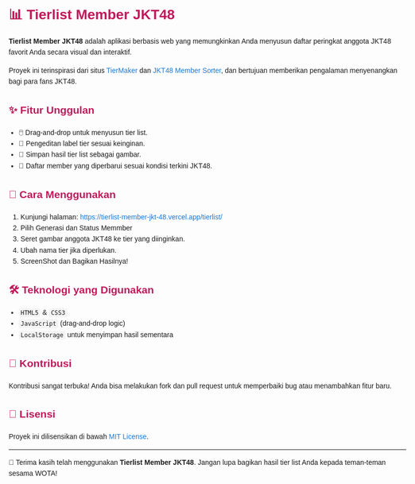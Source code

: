 <!DOCTYPE html>
<html lang="id">
<head>
  <meta charset="UTF-8">
  <meta name="viewport" content="width=device-width, initial-scale=1">
  <title>Tierlist Member JKT48 - README</title>
  <style>
    body {
      font-family: Arial, sans-serif;
      line-height: 1.6;
      max-width: 800px;
      margin: 0 auto;
      padding: 20px;
    }
    h1, h2, h3 {
      color: #c2185b;
    }
    code {
      background: #f4f4f4;
      padding: 2px 4px;
      border-radius: 4px;
    }
    a {
      color: #1976d2;
      text-decoration: none;
    }
    a:hover {
      text-decoration: underline;
    }
    ul {
      padding-left: 20px;
    }
  </style>
</head>
<body>

  <h1>📊 Tierlist Member JKT48</h1>

  <p><strong>Tierlist Member JKT48</strong> adalah aplikasi berbasis web yang memungkinkan Anda menyusun daftar peringkat anggota JKT48 favorit Anda secara visual dan interaktif.</p>

  <p>Proyek ini terinspirasi dari situs <a href="https://tiermaker.com/">TierMaker</a> dan <a href="https://jkt48membersorter.vercel.app/">JKT48 Member Sorter</a>, dan bertujuan memberikan pengalaman menyenangkan bagi para fans JKT48.</p>

  <h2>✨ Fitur Unggulan</h2>
  <ul>
    <li>🖱️ Drag-and-drop untuk menyusun tier list.</li>
    <li>📝 Pengeditan label tier sesuai keinginan.</li>
    <li>💾 Simpan hasil tier list sebagai gambar.</li>
    <li>📅 Daftar member yang diperbarui sesuai kondisi terkini JKT48.</li>
  </ul>

  <h2>🚀 Cara Menggunakan</h2>
  <ol>
    <li>Kunjungi halaman: <a href="https://tierlist-member-jkt-48.vercel.app/tierlist">https://tierlist-member-jkt-48.vercel.app/tierlist/</a></li>
    <li>Pilih Generasi dan Status Memmber</li>
    <li>Seret gambar anggota JKT48 ke tier yang diinginkan.</li>
    <li>Ubah nama tier jika diperlukan.</li>
    <li>ScreenShot dan Bagikan Hasilnya!</li>
  </ol>

  <h2>🛠️ Teknologi yang Digunakan</h2>
  <ul>
    <li><code>HTML5</code> &amp; <code>CSS3</code></li>
    <li><code>JavaScript</code> (drag-and-drop logic)</li>
    <li><code>LocalStorage</code> untuk menyimpan hasil sementara</li>
  </ul>

  <h2>🤝 Kontribusi</h2>
  <p>Kontribusi sangat terbuka! Anda bisa melakukan fork dan pull request untuk memperbaiki bug atau menambahkan fitur baru.</p>

  <h2>📄 Lisensi</h2>
  <p>Proyek ini dilisensikan di bawah <a href="https://github.com/MrcellSbst/Tierlist-Member-JKT48/blob/main/LICENSE">MIT License</a>.</p>

  <hr>
  <p>🧡 Terima kasih telah menggunakan <strong>Tierlist Member JKT48</strong>. Jangan lupa bagikan hasil tier list Anda kepada teman-teman sesama WOTA!</p>

</body>
</html>
 
